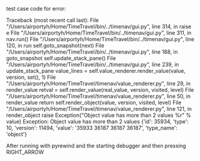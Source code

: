 test case code for error:

Traceback (most recent call last):
  File "/Users/airportyh/Home/TimeTravel/bin/../timenav/gui.py", line 314, in <module>
    raise e
  File "/Users/airportyh/Home/TimeTravel/bin/../timenav/gui.py", line 311, in <module>
    nav.run()
  File "/Users/airportyh/Home/TimeTravel/bin/../timenav/gui.py", line 120, in run
    self.goto_snapshot(next)
  File "/Users/airportyh/Home/TimeTravel/bin/../timenav/gui.py", line 188, in goto_snapshot
    self.update_stack_pane()
  File "/Users/airportyh/Home/TimeTravel/bin/../timenav/gui.py", line 239, in update_stack_pane
    value_lines = self.value_renderer.render_value(value, version, set(), 1)
  File "/Users/airportyh/Home/TimeTravel/timenav/value_renderer.py", line 29, in render_value
    retval = self.render_value(real_value, version, visited, level)
  File "/Users/airportyh/Home/TimeTravel/timenav/value_renderer.py", line 50, in render_value
    return self.render_object(value, version, visited, level)
  File "/Users/airportyh/Home/TimeTravel/timenav/value_renderer.py", line 121, in render_object
    raise Exception("Object value has more than 2 values %r" % value)
Exception: Object value has more than 2 values {'id': 35934, 'type': 10, 'version': 11494, 'value': '35933 36187 36187 36187', 'type_name': 'object'}

After running with pyrewind and the starting debugger and then pressing RIGHT_ARROW